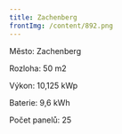 ```yaml
---
title: Zachenberg
frontImg: /content/892.png
---
```

Město: Zachenberg

Rozloha: 50 m2

Výkon: 10,125 kWp

Baterie: 9,6 kWh

Počet panelů: 25